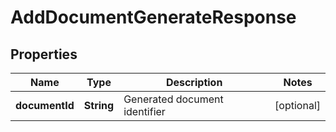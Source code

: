 

# AddDocumentGenerateResponse


## Properties

| Name | Type | Description | Notes |
|------------ | ------------- | ------------- | -------------|
|**documentId** | **String** | Generated document identifier |  [optional] |



